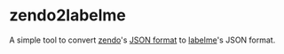 # zendo2labelme

A simple tool to convert [zendo](https://deepai.org/zendo)'s [JSON format](https://deep-ai.notion.site/Zendo-API-Documentation-7f1c9cf024484de1bff84902f378af5c) to [labelme](https://github.com/wkentaro/labelme)'s JSON format.



